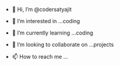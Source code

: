 - 👋 Hi, I’m @codersatyajit
- 👀 I’m interested in ...coding 
- 🌱 I’m currently learning ...coding 
- 💞️ I’m looking to collaborate on ...projects 


- 📫 How to reach me ...

<!---
codersatyajit/codersatyajit is a ✨ special ✨ repository because its `README.md` (this file) appears on your GitHub profile.
You can click the Preview link to take a look at your changes.
--->
